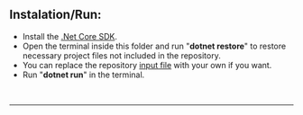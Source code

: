 ## Instalation/Run:
* Install the [.Net Core SDK](https://dotnet.microsoft.com/download).
* Open the terminal inside this folder and run "**dotnet restore**" to restore necessary project files not included in the repository.
* You can replace the repository [input file](..\input.txt) with your own if you want.
* Run "**dotnet run**" in the terminal.

<br>
<hr>